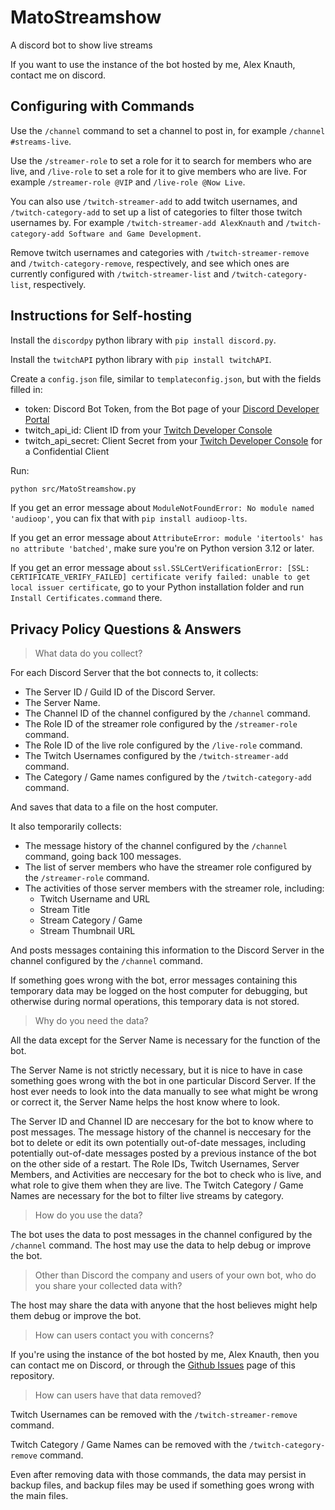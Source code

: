 # MatoStreamshow
A discord bot to show live streams

If you want to use the instance of the bot hosted by me, Alex Knauth, contact me on discord.

## Configuring with Commands

Use the `/channel` command to set a channel to post in, for example `/channel #streams-live`.

Use the `/streamer-role` to set a role for it to search for members who are live, and `/live-role` to set a role for it to give members who are live. For example `/streamer-role @VIP` and `/live-role @Now Live`.

You can also use `/twitch-streamer-add` to add twitch usernames, and `/twitch-category-add` to set up a list of categories to filter those twitch usernames by. For example `/twitch-streamer-add AlexKnauth` and `/twitch-category-add Software and Game Development`.

Remove twitch usernames and categories with `/twitch-streamer-remove` and `/twitch-category-remove`, respectively, and see which ones are currently configured with `/twitch-streamer-list` and `/twitch-category-list`, respectively.

## Instructions for Self-hosting

Install the `discordpy` python library with `pip install discord.py`.

Install the `twitchAPI` python library with `pip install twitchAPI`.

Create a `config.json` file,
similar to `templateconfig.json`,
but with the fields filled in:
- token: Discord Bot Token, from the Bot page of your [Discord Developer Portal](https://discord.com/developers/applications)
- twitch_api_id: Client ID from your [Twitch Developer Console](https://dev.twitch.tv/console)
- twitch_api_secret: Client Secret from your [Twitch Developer Console](https://dev.twitch.tv/console) for a Confidential Client

Run:
```bash
python src/MatoStreamshow.py
```

If you get an error message about `ModuleNotFoundError: No module named 'audioop'`,
you can fix that with `pip install audioop-lts`.

If you get an error message about `AttributeError: module 'itertools' has no attribute 'batched'`,
make sure you're on Python version 3.12 or later.

If you get an error message about `ssl.SSLCertVerificationError: [SSL: CERTIFICATE_VERIFY_FAILED] certificate verify failed: unable to get local issuer certificate`,
go to your Python installation folder and run `Install Certificates.command` there.

## Privacy Policy Questions & Answers

> What data do you collect?

For each Discord Server that the bot connects to, it collects:

- The Server ID / Guild ID of the Discord Server.
- The Server Name.
- The Channel ID of the channel configured by the `/channel` command.
- The Role ID of the streamer role configured by the `/streamer-role` command.
- The Role ID of the live role configured by the `/live-role` command.
- The Twitch Usernames configured by the `/twitch-streamer-add` command.
- The Category / Game names configured by the `/twitch-category-add` command.

And saves that data to a file on the host computer.

It also temporarily collects:
- The message history of the channel configured by the `/channel` command, going back 100 messages.
- The list of server members who have the streamer role configured by the `/streamer-role` command.
- The activities of those server members with the streamer role, including:
  - Twitch Username and URL
  - Stream Title
  - Stream Category / Game
  - Stream Thumbnail URL

And posts messages containing this information to the Discord Server in the channel configured by the `/channel` command.

If something goes wrong with the bot,
error messages containing this temporary data may be logged on the host computer for debugging,
but otherwise during normal operations,
this temporary data is not stored.

> Why do you need the data?

All the data except for the Server Name is necessary for the function of the bot.

The Server Name is not strictly necessary,
but it is nice to have in case something goes wrong with the bot in one particular Discord Server.
If the host ever needs to look into the data manually to see what might be wrong or correct it,
the Server Name helps the host know where to look.

The Server ID and Channel ID are neccesary for the bot to know where to post messages.
The message history of the channel is neccesary for the bot to delete or edit its own potentially out-of-date messages,
including potentially out-of-date messages posted by a previous instance of the bot on the other side of a restart.
The Role IDs, Twitch Usernames, Server Members, and Activities are neccesary for the bot to check who is live, and what role to give them when they are live.
The Twitch Category / Game Names are necessary for the bot to filter live streams by category.

> How do you use the data?

The bot uses the data to post messages in the channel configured by the `/channel` command.
The host may use the data to help debug or improve the bot.

> Other than Discord the company and users of your own bot, who do you share your collected data with?

The host may share the data with anyone that the host believes might help them debug or improve the bot.

> How can users contact you with concerns?

If you're using the instance of the bot hosted by me, Alex Knauth,
then you can contact me on Discord, or through the
[Github Issues](https://github.com/AlexKnauth/MatoStreamshow/issues)
page of this repository.

> How can users have that data removed?

Twitch Usernames can be removed with the `/twitch-streamer-remove` command.

Twitch Category / Game Names can be removed with the `/twitch-category-remove` command.

Even after removing data with those commands,
the data may persist in backup files,
and backup files may be used if something goes wrong with the main files.
